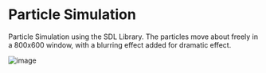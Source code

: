 # Particle Simulation

Particle Simulation using the SDL Library. The particles move about freely in a 800x600 window, with a blurring effect added for dramatic effect.


![image](https://cloud.githubusercontent.com/assets/18660838/26174915/328f4a4c-3b51-11e7-922b-d545eb6afb16.png)

